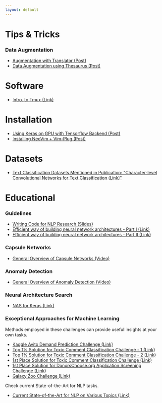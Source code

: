 ```yaml
---
layout: default
---
```


# Tips & Tricks

### Data Augmentation
*   [Augmentation with Translator (Post)](data_augmentation.md)
*   [Data Augmentation using Thesaurus (Post)](data_augmentation2.md)

# Software
* [Intro. to Tmux (Link)](https://www.hamvocke.com/blog/a-quick-and-easy-guide-to-tmux/)

# Installation
*  [Using Keras on GPU with Tensorflow Backend (Post)](keras_gpu.md)
*  [Installing NeoVim + Vim-Plug (Post)](neovim_vimplug.md)

# Datasets
* [Text Classification Datasets Mentioned in Publication: "Character-level Convolutional Networks for Text Classification (Link)"](https://drive.google.com/drive/folders/0Bz8a_Dbh9Qhbfll6bVpmNUtUcFdjYmF2SEpmZUZUcVNiMUw1TWN6RDV3a0JHT3kxLVhVR2M)

# Educational

### Guidelines
*   [Writing Code for NLP Research (Slides)](https://docs.google.com/presentation/d/17NoJY2SnC2UMbVegaRCWA7Oca7UCZ3vHnMqBV4SUayc/preview#slide=id.p)
*   [Efficient way of building neural network architectures - Part I (Link)](https://towardsdatascience.com/a-guide-to-an-efficient-way-to-build-neural-network-architectures-part-i-hyper-parameter-8129009f131b)
*   [Efficient way of building neural network architectures - Part II (Link)](https://towardsdatascience.com/a-guide-to-an-efficient-way-to-build-neural-network-architectures-part-ii-hyper-parameter-42efca01e5d7)

### Capsule Networks
*   [General Overview of Capsule Networks (Video)](https://www.youtube.com/watch?v=pPN8d0E3900)

### Anomaly Detection
*   [General Overview of Anomaly Detection (Video)](https://www.youtube.com/watch?v=7dHyNPE9sgg)

### Neural Architecture Search
*   [NAS for Keras (Link)](https://autokeras.com/)

### Exceptional Approaches for Machine Learning
Methods employed in these challenges can provide useful insights at your own tasks.

*   [Kaggle Avito Demand Prediction Challenge (Link)](http://mlexplained.com/2018/08/18/kaggle-avito-demand-prediction-challenge-analysis-of-winning-submissions/)
*   [Top 1% Solution for Toxic Comment Classification Challenge - 1 (Link)](https://medium.com/@zake7749/top-1-solution-to-toxic-comment-classification-challenge-ea28dbe75054)
*   [Top 1% Solution for Toxic Comment Classification Challenge - 2 (Link)](https://sijunhe.github.io/blog/2018/05/01/kaggle-toxic-comment/)
*   [1st Place Solution for Toxic Comment Classification Challenge (Link)](https://www.kaggle.com/c/jigsaw-toxic-comment-classification-challenge/discussion/52557)
*   [1st Place Solution for DonorsChoose.org Application Screening Challenge (Link) ](https://www.kaggle.com/shadowwarrior/1st-place-solution)
*   [Galaxy Zoo Challenge (Link)](http://benanne.github.io/2014/04/05/galaxy-zoo.html)

Check current State-of-the-Art for NLP tasks.
* [Current State-of-the-Art for NLP on Various Topics (Link)](http://nlpprogress.com/)
